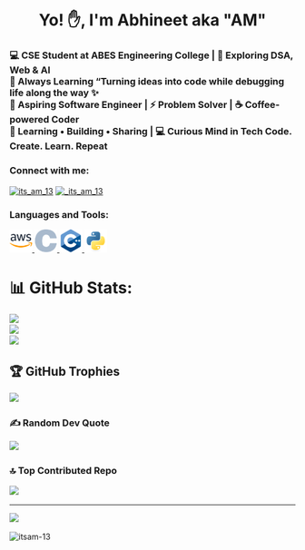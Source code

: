 <h1 align="center">Yo! ✋, I'm Abhineet aka "AM"</h1>
<h3 align="left">💻 CSE Student at ABES Engineering College | 🚀 Exploring DSA, Web & AI <br> 🌱 Always Learning “Turning ideas into code while debugging life along the way ✨<br>
  🚀 Aspiring Software Engineer | ⚡ Problem Solver | ☕ Coffee-powered Coder <br>
  🌱 Learning • Building • Sharing | 💻 Curious Mind in Tech Code. Create. Learn. Repeat</h3>



<h3 align="left">Connect with me:</h3>
<p align="left">
<a href="https://www.codechef.com/users/its_am_13" target="blank"><img align="center" src="https://cdn.jsdelivr.net/npm/simple-icons@3.1.0/icons/codechef.svg" alt="its_am_13" height="30" width="40" /></a>
<a href="https://www.leetcode.com/_its_am_13" target="blank"><img align="center" src="https://raw.githubusercontent.com/rahuldkjain/github-profile-readme-generator/master/src/images/icons/Social/leet-code.svg" alt="_its_am_13" height="30" width="40" /></a>
</p>

<h3 align="left">Languages and Tools:</h3>
<p align="left"> <a href="https://aws.amazon.com" target="_blank" rel="noreferrer"> <img src="https://raw.githubusercontent.com/devicons/devicon/master/icons/amazonwebservices/amazonwebservices-original-wordmark.svg" alt="aws" width="40" height="40"/> </a> <a href="https://www.cprogramming.com/" target="_blank" rel="noreferrer"> <img src="https://raw.githubusercontent.com/devicons/devicon/master/icons/c/c-original.svg" alt="c" width="40" height="40"/> </a> <a href="https://www.w3schools.com/cpp/" target="_blank" rel="noreferrer"> <img src="https://raw.githubusercontent.com/devicons/devicon/master/icons/cplusplus/cplusplus-original.svg" alt="cplusplus" width="40" height="40"/> </a> <a href="https://www.python.org" target="_blank" rel="noreferrer"> <img src="https://raw.githubusercontent.com/devicons/devicon/master/icons/python/python-original.svg" alt="python" width="40" height="40"/> </a> </p>

# 📊 GitHub Stats:
![](https://github-readme-stats.vercel.app/api?username=itsam-13&theme=dark&hide_border=false&include_all_commits=true&count_private=false)<br/>
![](https://nirzak-streak-stats.vercel.app/?user=itsam-13&theme=dark&hide_border=false)<br/>
![](https://github-readme-stats.vercel.app/api/top-langs/?username=itsam-13&theme=dark&hide_border=false&include_all_commits=true&count_private=false&layout=compact)

## 🏆 GitHub Trophies
![](https://github-profile-trophy.vercel.app/?username=itsam-13&theme=radical&no-frame=false&no-bg=true&margin-w=4)

### ✍️ Random Dev Quote
![](https://quotes-github-readme.vercel.app/api?type=horizontal&theme=radical)

### 🔝 Top Contributed Repo
![](https://github-contributor-stats.vercel.app/api?username=itsam-13&limit=5&theme=dark&combine_all_yearly_contributions=true)

---
[![](https://visitcount.itsvg.in/api?id=itsam-13&icon=6&color=0)](https://visitcount.itsvg.in)

<p align="left"> <img src="https://komarev.com/ghpvc/?username=itsam-13&label=Profile%20views&color=0e75b6&style=flat" alt="itsam-13" /> </p>

<!-- Proudly created with GPRM ( https://gprm.itsvg.in ) -->
